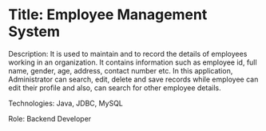# Title: Employee Management System


Description: It is used to maintain and to record the details of employees working in an organization. It contains information such as employee id, full name, gender, age, address, contact number etc. In this application, Administrator can search, edit, delete and save records while employee can edit their profile and also, can search for other employee details.

Technologies: Java, JDBC, MySQL

Role: Backend Developer

